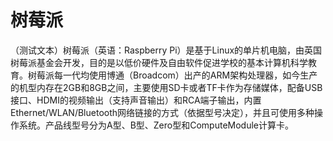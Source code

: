 # 树莓派
（测试文本）树莓派（英语：Raspberry Pi）是基于Linux的单片机电脑，由英国树莓派基金会开发，目的是以低价硬件及自由软件促进学校的基本计算机科学教育。树莓派每一代均使用博通（Broadcom）出产的ARM架构处理器，如今生产的机型内存在2GB和8GB之间，主要使用SD卡或者TF卡作为存储媒体，配备USB接口、HDMI的视频输出（支持声音输出）和RCA端子输出，内置Ethernet/WLAN/Bluetooth网络链接的方式（依据型号决定），并且可使用多种操作系统。产品线型号分为A型、B型、Zero型和ComputeModule计算卡。